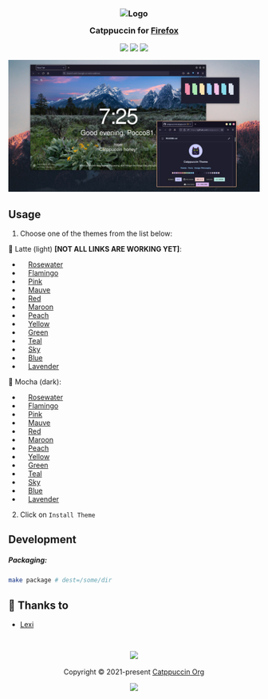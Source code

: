 <h3 align="center">
	<img src="https://raw.githubusercontent.com/catppuccin/catppuccin/main/assets/logos/exports/1544x1544_circle.png" width="100" alt="Logo"/><br/>
	<img src="https://raw.githubusercontent.com/catppuccin/catppuccin/main/assets/misc/transparent.png" height="30" width="0px"/>
	Catppuccin for <a href="https://www.mozilla.org/en-US/firefox/">Firefox</a>
	<img src="https://raw.githubusercontent.com/catppuccin/catppuccin/main/assets/misc/transparent.png" height="30" width="0px"/>
</h3>

<p align="center">
    <a href="https://github.com/catppuccin/firefox/stargazers"><img src="https://img.shields.io/github/stars/catppuccin/firefox?colorA=363a4f&colorB=b7bdf8&style=for-the-badge"></a>
    <a href="https://github.com/catppuccin/firefox/issues"><img src="https://img.shields.io/github/issues/catppuccin/firefox?colorA=363a4f&colorB=f5a97f&style=for-the-badge"></a>
    <a href="https://github.com/catppuccin/firefox/contributors"><img src="https://img.shields.io/github/contributors/catppuccin/firefox?colorA=363a4f&colorB=a6da95&style=for-the-badge"></a>
</p>

<p align="center">
  <img src="assets/preview.png"/>
</p>

## Usage

1. Choose one of the themes from the list below:

🐑 Latte (light) **[NOT ALL LINKS ARE WORKING YET]**:
  - <img src="https://raw.githubusercontent.com/catppuccin/catppuccin/main/assets/palette/circles/latte_rosewater.png" height="12" width="12"/> [Rosewater](https://addons.mozilla.org/en-US/firefox/addon/catppuccin-latte-rosewater/)
  - <img src="https://raw.githubusercontent.com/catppuccin/catppuccin/main/assets/palette/circles/latte_flamingo.png" height="12" width="12"/> [Flamingo](https://addons.mozilla.org/en-US/firefox/addon/catppuccin-latte-flamingo/)
  - <img src="https://raw.githubusercontent.com/catppuccin/catppuccin/main/assets/palette/circles/latte_pink.png" height="12" width="12"/> [Pink](https://addons.mozilla.org/en-US/firefox/addon/catppuccin-latte-pink/)
  - <img src="https://raw.githubusercontent.com/catppuccin/catppuccin/main/assets/palette/circles/latte_mauve.png" height="12" width="12"/> [Mauve](https://addons.mozilla.org/en-US/firefox/addon/catppuccin-latte-mauve/)
  - <img src="https://raw.githubusercontent.com/catppuccin/catppuccin/main/assets/palette/circles/latte_red.png" height="12" width="12"/> [Red](https://addons.mozilla.org/en-US/firefox/addon/catppuccin-latte-red/)
  - <img src="https://raw.githubusercontent.com/catppuccin/catppuccin/main/assets/palette/circles/latte_maroon.png" height="12" width="12"/> [Maroon](https://addons.mozilla.org/en-US/firefox/addon/catppuccin-latte-maroon/)
  - <img src="https://raw.githubusercontent.com/catppuccin/catppuccin/main/assets/palette/circles/latte_peach.png" height="12" width="12"/> [Peach](https://addons.mozilla.org/en-US/firefox/addon/catppuccin-latte-peach/)
  - <img src="https://raw.githubusercontent.com/catppuccin/catppuccin/main/assets/palette/circles/latte_yellow.png" height="12" width="12"/> [Yellow](https://addons.mozilla.org/en-US/firefox/addon/catppuccin-latte-yellow/)
  - <img src="https://raw.githubusercontent.com/catppuccin/catppuccin/main/assets/palette/circles/latte_green.png" height="12" width="12"/> [Green](https://addons.mozilla.org/en-US/firefox/addon/catppuccin-latte-green/)
  - <img src="https://raw.githubusercontent.com/catppuccin/catppuccin/main/assets/palette/circles/latte_teal.png" height="12" width="12"/> [Teal](https://addons.mozilla.org/en-US/firefox/addon/catppuccin-latte-teal/)
  - <img src="https://raw.githubusercontent.com/catppuccin/catppuccin/main/assets/palette/circles/latte_sky.png" height="12" width="12"/> [Sky](https://addons.mozilla.org/en-US/firefox/addon/catppuccin-latte-sky/)
  - <img src="https://raw.githubusercontent.com/catppuccin/catppuccin/main/assets/palette/circles/latte_blue.png" height="12" width="12"/> [Blue](https://addons.mozilla.org/en-US/firefox/addon/catppuccin-latte-blue/)
  - <img src="https://raw.githubusercontent.com/catppuccin/catppuccin/main/assets/palette/circles/latte_lavender.png" height="12" width="12"/> [Lavender](https://addons.mozilla.org/en-US/firefox/addon/catppuccin-latte-lavender/)

🌿 Mocha (dark):
  - <img src="https://raw.githubusercontent.com/catppuccin/catppuccin/main/assets/palette/circles/mocha_rosewater.png" height="12" width="12"/> [Rosewater](https://addons.mozilla.org/en-US/firefox/addon/catppuccin-mocha-rosewater/)
  - <img src="https://raw.githubusercontent.com/catppuccin/catppuccin/main/assets/palette/circles/mocha_flamingo.png" height="12" width="12"/> [Flamingo](https://addons.mozilla.org/en-US/firefox/addon/catppuccin-mocha-flamingo/)
  - <img src="https://raw.githubusercontent.com/catppuccin/catppuccin/main/assets/palette/circles/mocha_pink.png" height="12" width="12"/> [Pink](https://addons.mozilla.org/en-US/firefox/addon/catppuccin-mocha-pink/)
  - <img src="https://raw.githubusercontent.com/catppuccin/catppuccin/main/assets/palette/circles/mocha_mauve.png" height="12" width="12"/> [Mauve](https://addons.mozilla.org/en-US/firefox/addon/catppuccin-mocha-mauve/)
  - <img src="https://raw.githubusercontent.com/catppuccin/catppuccin/main/assets/palette/circles/mocha_red.png" height="12" width="12"/> [Red](https://addons.mozilla.org/en-US/firefox/addon/catppuccin-mocha-red/)
  - <img src="https://raw.githubusercontent.com/catppuccin/catppuccin/main/assets/palette/circles/mocha_maroon.png" height="12" width="12"/> [Maroon](https://addons.mozilla.org/en-US/firefox/addon/catppuccin-mocha-maroon/)
  - <img src="https://raw.githubusercontent.com/catppuccin/catppuccin/main/assets/palette/circles/mocha_peach.png" height="12" width="12"/> [Peach](https://addons.mozilla.org/en-US/firefox/addon/catppuccin-mocha-peach/)
  - <img src="https://raw.githubusercontent.com/catppuccin/catppuccin/main/assets/palette/circles/mocha_yellow.png" height="12" width="12"/> [Yellow](https://addons.mozilla.org/en-US/firefox/addon/catppuccin-mocha-yellow/)
  - <img src="https://raw.githubusercontent.com/catppuccin/catppuccin/main/assets/palette/circles/mocha_green.png" height="12" width="12"/> [Green](https://addons.mozilla.org/en-US/firefox/addon/catppuccin-mocha-green/)
  - <img src="https://raw.githubusercontent.com/catppuccin/catppuccin/main/assets/palette/circles/mocha_teal.png" height="12" width="12"/> [Teal](https://addons.mozilla.org/en-US/firefox/addon/catppuccin-mocha-teal/)
  - <img src="https://raw.githubusercontent.com/catppuccin/catppuccin/main/assets/palette/circles/mocha_sky.png" height="12" width="12"/> [Sky](https://addons.mozilla.org/en-US/firefox/addon/catppuccin-mocha-sky/)
  - <img src="https://raw.githubusercontent.com/catppuccin/catppuccin/main/assets/palette/circles/mocha_blue.png" height="12" width="12"/> [Blue](https://addons.mozilla.org/en-US/firefox/addon/catppuccin-mocha-blue/)
  - <img src="https://raw.githubusercontent.com/catppuccin/catppuccin/main/assets/palette/circles/mocha_lavender.png" height="12" width="12"/> [Lavender](https://addons.mozilla.org/en-US/firefox/addon/catppuccin-mocha-lavender/)

2. Click on `Install Theme`

## Development

##### Packaging:

```bash
make package # dest=/some/dir
```

## 💝 Thanks to

-   [Lexi](https://github.com/ShyyLexi)

&nbsp;

<p align="center"><img src="https://raw.githubusercontent.com/catppuccin/catppuccin/main/assets/footers/gray0_ctp_on_line.svg?sanitize=true" /></p>
<p align="center">Copyright &copy; 2021-present <a href="https://github.com/catppuccin" target="_blank">Catppuccin Org</a>
<p align="center"><a href="https://github.com/catppuccin/catppuccin/blob/main/LICENSE"><img src="https://img.shields.io/static/v1.svg?style=for-the-badge&label=License&message=MIT&logoColor=d9e0ee&colorA=363a4f&colorB=b7bdf8"/></a></p>
